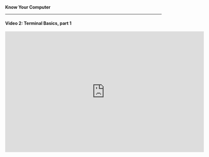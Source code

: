 **Know Your Computer**

---

#### Video 2: Terminal Basics, part 1

<iframe id="ytplayer" type="text/html" width="640" height="390"
  src="http://www.youtube.com/embed/M2PW791SFMM?autoplay=0?modestbranding=1&autohide=1&showinfo=0&controls=1"
  frameborder="0"/>

<br>
